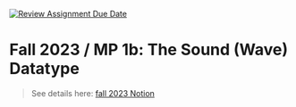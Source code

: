 [![Review Assignment Due Date](https://classroom.github.com/assets/deadline-readme-button-24ddc0f5d75046c5622901739e7c5dd533143b0c8e959d652212380cedb1ea36.svg)](https://classroom.github.com/a/jw9lbiML)
# Fall 2023 / MP 1b: The Sound (Wave) Datatype

> See details here: [fall 2023 Notion](https://cpen221ubc.notion.site/MP1b-The-Sound-Wave-Datatype-9c5a0b14ddd140599e0b5feb97e16b9c?pvs=4)
